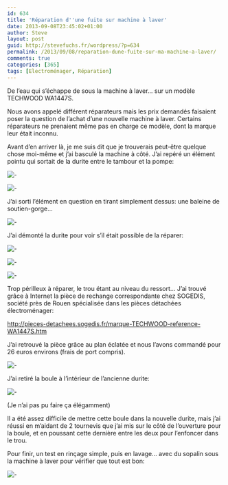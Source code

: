 ```yaml
---
id: 634
title: 'Réparation d''une fuite sur machine à laver'
date: 2013-09-08T23:45:02+01:00
author: Steve
layout: post
guid: http://stevefuchs.fr/wordpress/?p=634
permalink: /2013/09/08/reparation-dune-fuite-sur-ma-machine-a-laver/
comments: true
categories: [365]
tags: [Electroménager, Réparation]
---
```

De l&rsquo;eau qui s&rsquo;échappe de sous la machine à laver&#8230; sur un modèle TECHWOOD WA1447S.

Nous avons appelé différent réparateurs mais les prix demandés faisaient poser la question de l&rsquo;achat d&rsquo;une nouvelle machine à laver. Certains réparateurs ne prenaient même pas en charge ce modèle, dont la marque leur était inconnu.

Avant d&rsquo;en arriver là, je me suis dit que je trouverais peut-être quelque chose moi-même et j&rsquo;ai basculé la machine à côté. J&rsquo;ai repéré un élément pointu qui sortait de la durite entre le tambour et la pompe:

![-]({{site.baseurl}}/wp-content/uploads/2013/09/DSC07326.jpg)

![-]({{site.baseurl}}/wp-content/uploads/2013/09/DSC07328.jpg)

J&rsquo;ai sorti l&rsquo;élément en question en tirant simplement dessus: une baleine de soutien-gorge&#8230;

![-]({{site.baseurl}}/wp-content/uploads/2013/09/DSC07330.jpg)

J&rsquo;ai démonté la durite pour voir s&rsquo;il était possible de la réparer:

![-]({{site.baseurl}}/wp-content/uploads/2013/09/DSC07329.jpg)

![-]({{site.baseurl}}/wp-content/uploads/2013/09/DSC07333.jpg)

![-]({{site.baseurl}}/wp-content/uploads/2013/09/DSC07335.jpg)

Trop périlleux à réparer, le trou étant au niveau du ressort&#8230; J&rsquo;ai trouvé grâce à Internet la pièce de rechange correspondante chez SOGEDIS, société près de Rouen spécialisée dans les pièces détachées électroménager:

<http://pieces-detachees.sogedis.fr/marque-TECHWOOD-reference-WA1447S.htm>

J&rsquo;ai retrouvé la pièce grâce au plan éclatée et nous l&rsquo;avons commandé pour 26 euros environs (frais de port compris).

![-]({{site.baseurl}}/wp-content/uploads/2013/09/DSC07381.jpg)

J&rsquo;ai retiré la boule à l&rsquo;intérieur de l&rsquo;ancienne durite:

![-]({{site.baseurl}}/wp-content/uploads/2013/09/DSC07383.jpg)

(Je n&rsquo;ai pas pu faire ça élégamment)

Il a été assez difficile de mettre cette boule dans la nouvelle durite, mais j&rsquo;ai réussi en m&rsquo;aidant de 2 tournevis que j&rsquo;ai mis sur le côté de l&rsquo;ouverture pour la boule, et en poussant cette dernière entre les deux pour l&rsquo;enfoncer dans le trou.

Pour finir, un test en rinçage simple, puis en lavage&#8230; avec du sopalin sous la machine à laver pour vérifier que tout est bon:

![-]({{site.baseurl}}/wp-content/uploads/2013/09/DSC07384.jpg)